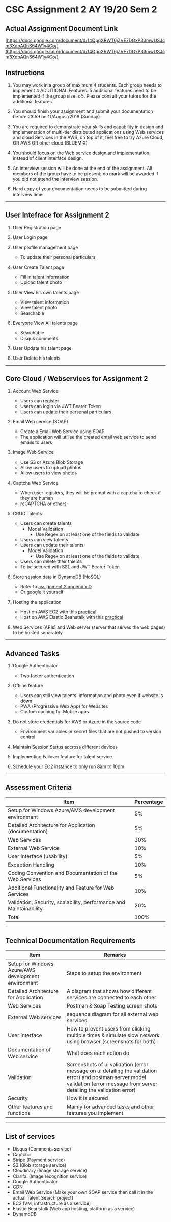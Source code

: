 # CSC Assignment 2 AY 19/20 Sem 2

## Actual Assignment Document Link

[https://docs.google.com/document/d/14QpqXRWT6jZVE7DOxP33mwUSJcm3XdbAQnS64W1y4Co/](https://docs.google.com/document/d/14QpqXRWT6jZVE7DOxP33mwUSJcm3XdbAQnS64W1y4Co/)

## Instructions

1.  You may work in a group of maximum 4 students. Each group needs to implement 4 ADDITIONAL Features. 5 additional features need to be implemented if the group size is 5. Please consult your tutors for the additional features.

2.  You should finish your assignment and submit your documentation before 23:59 on 11/August/2019 (Sunday)

3.  You are required to demonstrate your skills and capability in design and implementation of multi-tier distributed applications using Web services and cloud Services in the AWS, on top of it, feel free to try Azure Cloud, OR AWS OR other cloud.(BLUEMIX)

4.  You should focus on the Web service design and implementation, instead of client interface design.

5.  An interview session will be done at the end of the assignment. All members of the group have to be present; no mark will be awarded if you did not attend the interview session.

6.  Hard copy of your documentation needs to be submitted during interview time.

---

## User Intefrace for Assignment 2

1.  User Registration page

2.  User Login page

3.  User profile management page

    -   To update their personal particulars

4.  User Create Talent page

    -   Fill in talent information
    -   Upload talent photo

5.  User View his own talents page

    -   View talent information
    -   View talent photo
    -   Searchable

6.  Everyone View All talents page

    -   Searchable
    -   Disqus comments

7.  User Update his talent page

8.  User Delete his talents

---

## Core Cloud / Webservices for Assignment 2

1.  Account Web Service

    -   Users can register
    -   Users can login via JWT Bearer Token
    -   Users can update their personal particulars

2.  Email Web service (SOAP)

    -   Create a Email Web Service using SOAP
    -   The application will utilise the created email web service to send emails to users

3.  Image Web Service

    -   Use S3 or Azure Blob Storage
    -   Allow users to upload photos
    -   Allow users to view photos

4.  Captcha Web Service

    -   When user registers, they will be prompt with a captcha to check if they are human
    -   reCAPTCHA or [others](https://www.dtelepathy.com/blog/design/captcha-alternatives-better-ux)

5.  CRUD Talents

    -   Users can create talents
        -   Model Validation
            -   Use Regex on at least one of the fields to validate
    -   Users can view talents
    -   Users can update their talents
        -   Model Validation
            -   Use Regex on at least one of the fields to validate
    -   Users can delete their talents
    -   To be secured with SSL and JWT Bearer Token

6.  Store session data in DynamoDB (NoSQL)

    -   Refer to [assignment 2 appendix D](https://docs.google.com/document/d/14QpqXRWT6jZVE7DOxP33mwUSJcm3XdbAQnS64W1y4Co/edit#bookmark=id.e25eyvhi40o3)
    -   Or google it yourself

7.  Hosting the application

    -   Host on AWS EC2 with this [practical](https://docs.google.com/document/d/1YvRloJnBKozgV8BZqQnLAZrJm-MZbUumh4U7SXZa1l8/edit?usp=sharing)
    -   Host on AWS Elastic Beanstalk with this [practical](https://docs.aws.amazon.com/elasticbeanstalk/latest/dg/create_deploy_NET.quickstart.html)

8.  Web Services (APIs) and Web server (server that serves the web pages) to be hosted separately

---

## Advanced Tasks

1.  Google Authenticator

    -   Two factor authentication

2.  Offline feature

    -   Users can still view talents' information and photo even if website is down
    -   PWA (Progressive Web App) for Websites
    -   Custom caching for Mobile apps

3.  Do not store credentials for AWS or Azure in the source code

    -   Environment variables or secret files that are not pushed to version control

4.  Maintain Session Status accross different devices

5.  Implementing Failover feature for talent service

6.  Schedule your EC2 instance to only run 8am to 10pm

---

## Assessment Criteria

| Item                                                               | Percentage |
| ------------------------------------------------------------------ | ---------- |
| Setup for Windows Azure/AMS development environment                | 5%         |
| Detailed Architecture for Application (documentation)              | 5%         |
| Web Services                                                       | 30%        |
| External Web Service                                               | 10%        |
| User Interface (usability)                                         | 5%         |
| Exception Handling                                                 | 10%        |
| Coding Convention and Documentation of the Web Services            | 5%         |
| Additional Functionality and Feature for Web Services              | 10%        |
| Validation, Security, scalability, performance and Maintainability | 20%        |
| Total                                                              | 100%       |

---

## Technical Documentation Requirements

| Item                                                | Remarks                                                                                                                                                                          |
| --------------------------------------------------- | -------------------------------------------------------------------------------------------------------------------------------------------------------------------------------- |
| Setup for Windows Azure/AWS development environment | Steps to setup the environment                                                                                                                                                   |
| Detailed Architecture for Application               | A diagram that shows how different services are connected to each other                                                                                                          |
| Web Services                                        | Postman & Soap Testing screen shots                                                                                                                                              |
| External Web services                               | sequence diagram for all external web services                                                                                                                                   |
| User interface                                      | How to prevent users from clicking multiple times & simulate slow network using browser (screenshots for both)                                                                   |
| Documentation of Web service                        | What does each action do                                                                                                                                                         |
| Validation                                          | Screenshots of ui validation (error message on ui detailing the validation error) and postman server model validation (error message from server detailing the validation error) |
| Security                                            | How it is secured                                                                                                                                                                |
| Other features and functions                        | Mainly for advanced tasks and other features you implement                                                                                                                       |

---

## List of services

-   Disqus (Comments service)
-   Captcha
-   Stripe (Payment service)
-   S3 (Blob storage service)
-   Cloudinary (Image storage service)
-   Clarifai (Image recognition service)
-   Google Authenticator
-   CDN
-   Email Web Service (Make your own SOAP service then call it in the actual Talent Search project)
-   EC2 (VM, infrastructure as a service)
-   Elastic Beanstalk (Web app hosting, platform as a service)
-   DynamoDB
